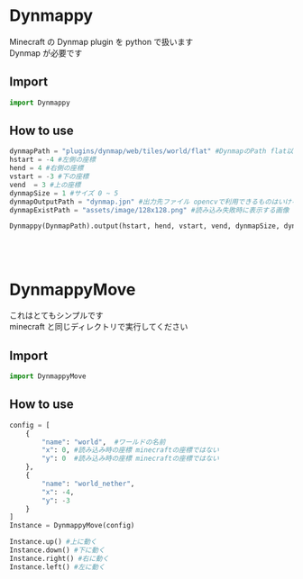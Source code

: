 # Dynmappy

Minecraft の Dynmap plugin を python で扱います<br>
Dynmap が必要です<br>

## Import

```python
import Dynmappy
```

## How to use

```python
dynmapPath = "plugins/dynmap/web/tiles/world/flat" #DynmapのPath flat以外も可
hstart = -4 #左側の座標
hend = 4 #右側の座標
vstart = -3 #下の座標
vend  = 3 #上の座標
dynmapSize = 1 #サイズ 0 ~ 5
dynmapOutputPath = "dynmap.jpn" #出力先ファイル opencvで利用できるものはいける
dynmapExistPath = "assets/image/128x128.png" #読み込み失敗時に表示する画像

Dynmappy(DynmapPath).output(hstart, hend, vstart, vend, dynmapSize, dynmapOutputPath, dynmapExistPath)
```

<br><br>

# DynmappyMove

これはとてもシンプルです<br>
minecraft と同じディレクトリで実行してください<br>

## Import

```python
import DynmappyMove
```

## How to use

```python
config = [
    {
        "name": "world",  #ワールドの名前
        "x": 0, #読み込み時の座標 minecraftの座標ではない
        "y": 0  #読み込み時の座標 minecraftの座標ではない
    },
    {
        "name": "world_nether",
        "x": -4,
        "y": -3
    }
]
Instance = DynmappyMove(config)

Instance.up() #上に動く
Instance.down() #下に動く
Instance.right() #右に動く
Instance.left() #左に動く
```

